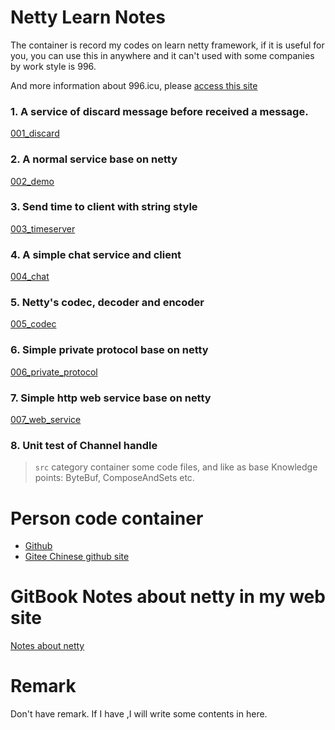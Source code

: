 # Netty Learn Notes

The container is record my codes on learn netty framework, if it is useful for you, you can use this in anywhere and  it can't used with some companies by work style is 996.

And more information about 996.icu, please [access this site](https://github.com/996icu/996.ICU)

### 1. A service of discard message before received a message.
 [001_discard](./001_discard/README.md)

### 2. A normal service base on netty
 [002_demo](./002_demo/README.md)

### 3. Send time to client  with string style
 [003_timeserver ](./003_timeserver/README.md)

### 4. A simple chat service and client
 [004_chat](./004_chat/README.md)

### 5. Netty's codec, decoder and encoder
 [005_codec ](./005_codec/README.md)

### 6. Simple private protocol base on netty
 [006_private_protocol ](./006_private_protocol/README.md)

### 7. Simple http web service base on netty
 [007_web_service](./007_web_service/README.md)


### 8. Unit test of Channel handle


> `src` category container some code files, and like as base Knowledge points: ByteBuf, ComposeAndSets etc.


# Person code container

+ [Github](https://github.com/zhoutao825638/netty_learning)
+ [Gitee Chinese github site](https://gitee.com/zhoutao825638/netty_learning)

# GitBook Notes about netty in my web site

[Notes about netty](https://book.zhoutao123.com/netty/)

# Remark

Don't have remark. If I have ,I will write some contents in here.